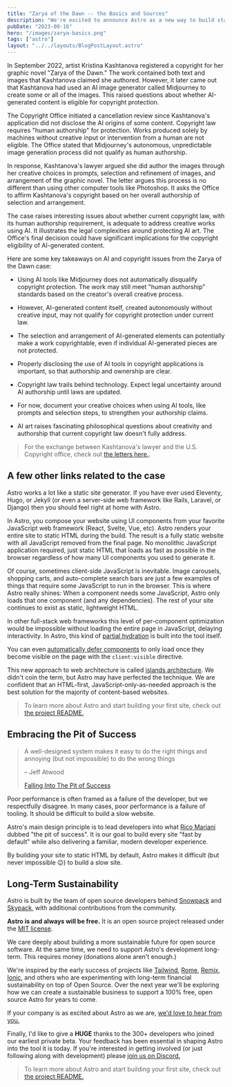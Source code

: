 ```yaml
---
title: "Zarya of the Dawn -- the Basics and Sources"
description: "We're excited to announce Astro as a new way to build static websites and deliver lightning-fast performance without sacrificing a modern developer experience."
pubDate: "2023-09-16"
hero: "/images/zarya-basics.png"
tags: ["astro"]
layout: "../../layouts/BlogPostLayout.astro"
---
```


In September 2022, artist Kristina Kashtanova registered a copyright for her graphic novel "Zarya of the Dawn." The work contained both text and images that Kashtanova claimed she authored. However, it later came out that Kashtanova had used an AI image generator called Midjourney to create some or all of the images. This raised questions about whether AI-generated content is eligible for copyright protection. 

The Copyright Office initiated a cancellation review since Kashtanova's application did not disclose the AI origins of some content. Copyright law requires "human authorship" for protection. Works produced solely by machines without creative input or intervention from a human are not eligible. The Office stated that Midjourney's autonomous, unpredictable image generation process did not qualify as human authorship.

In response, Kashtanova's lawyer argued she did author the images through her creative choices in prompts, selection and refinement of images, and arrangement of the graphic novel. The letter argues this process is no different than using other computer tools like Photoshop. It asks the Office to affirm Kashtanova's copyright based on her overall authorship of selection and arrangement.

The case raises interesting issues about whether current copyright law, with its human authorship requirement, is adequate to address creative works using AI. It illustrates the legal complexities around protecting AI art. The Office's final decision could have significant implications for the copyright eligibility of AI-generated content.

Here are some key takeaways on AI and copyright issues from the Zarya of the Dawn case:

- Using AI tools like Midjourney does not automatically disqualify copyright protection. The work may still meet "human authorship" standards based on the creator's overall creative process.

- However, AI-generated content itself, created autonomously without creative input, may not qualify for copyright protection under current law.

- The selection and arrangement of AI-generated elements can potentially make a work copyrightable, even if individual AI-generated pieces are not protected.

- Properly disclosing the use of AI tools in copyright applications is important, so that authorship and ownership are clear.

- Copyright law trails behind technology. Expect legal uncertainty around AI authorship until laws are updated.

- For now, document your creative choices when using AI tools, like prompts and selection steps, to strengthen your authorship claims.

- AI art raises fascinating philosophical questions about creativity and authorship that current copyright law doesn't fully address.

> For the exchange between Kashtanova's lawyer and the U.S. Copyright office, check out [the letters here.](https://www.copyright.gov/docs/zarya-of-the-dawn.pdf).

## A few other links related to the case

Astro works a lot like a static site generator. If you have ever used Eleventy, Hugo, or Jekyll (or even a server-side web framework like Rails, Laravel, or Django) then you should feel right at home with Astro.

In Astro, you compose your website using UI components from your favorite JavaScript web framework (React, Svelte, Vue, etc). Astro renders your entire site to static HTML during the build. The result is a fully static website with all JavaScript removed from the final page. No monolithic JavaScript application required, just static HTML that loads as fast as possible in the browser regardless of how many UI components you used to generate it.

Of course, sometimes client-side JavaScript is inevitable. Image carousels, shopping carts, and auto-complete search bars are just a few examples of things that require some JavaScript to run in the browser. This is where Astro really shines: When a component needs some JavaScript, Astro only loads that one component (and any dependencies). The rest of your site continues to exist as static, lightweight HTML.

In other full-stack web frameworks this level of per-component optimization would be impossible without loading the entire page in JavaScript, delaying interactivity. In Astro, this kind of [partial hydration](https://addyosmani.com/blog/rehydration/) is built into the tool itself.

You can even [automatically defer components](https://codepen.io/jonneal/full/ZELvMvw) to only load once they become visible on the page with the `client:visible` directive.

This new approach to web architecture is called [islands architecture](https://jasonformat.com/islands-architecture/). We didn't coin the term, but Astro may have perfected the technique. We are confident that an HTML-first, JavaScript-only-as-needed approach is the best solution for the majority of content-based websites.

> To learn more about Astro and start building your first site, check out [the project README.](https://github.com/snowpackjs/astro#-guides)

## Embracing the Pit of Success

> A well-designed system makes it easy to do the right things and annoying (but not impossible) to do the wrong things<div class="source"><p>– Jeff Atwood</p>[Falling Into The Pit of Success](https://blog.codinghorror.com/falling-into-the-pit-of-success/)</div>

Poor performance is often framed as a failure of the developer, but we respectfully disagree. In many cases, poor performance is a failure of tooling. It should be difficult to build a slow website.

Astro's main design principle is to lead developers into what [Rico Mariani](https://twitter.com/ricomariani) dubbed "the pit of success". It is our goal to build every site "fast by default" while also delivering a familiar, modern developer experience.

By building your site to static HTML by default, Astro makes it difficult (but never impossible 😉) to build a slow site.

## Long-Term Sustainability

Astro is built by the team of open source developers behind [Snowpack](https://snowpack.dev) and [Skypack](https://skypack.dev), with additional contributions from the community.

**Astro is and always will be free.** It is an open source project released under the [MIT license](https://github.com/snowpackjs/astro/blob/main/LICENSE).

We care deeply about building a more sustainable future for open source software. At the same time, we need to support Astro's development long-term. This requires money (donations alone aren't enough.)

We're inspired by the early success of projects like [Tailwind](https://tailwindcss.com/), [Rome](https://rome.tools/), [Remix](https://remix.run/), [Ionic](https://ionicframework.com/), and others who are experimenting with long-term financial sustainability on top of Open Source. Over the next year we'll be exploring how we can create a sustainable business to support a 100% free, open source Astro for years to come.

If your company is as excited about Astro as we are, [we'd love to hear from you.](https://astro.build/chat)

Finally, I'd like to give a **HUGE** thanks to the 300+ developers who joined our earliest private beta. Your feedback has been essential in shaping Astro into the tool it is today. If you're interested in getting involved (or just following along with development) please [join us on Discord.](https://astro.build/chat)

> To learn more about Astro and start building your first site, check out [the project README.](https://github.com/snowpackjs/astro#-guides)
